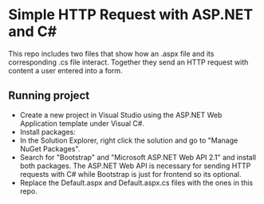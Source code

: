 # Simple HTTP Request with ASP.NET and C#

This repo includes two files that show how an .aspx file and its corresponding .cs file interact.
Together they send an HTTP request with content a user entered into a form.

## Running project

 * Create a new project in Visual Studio using the ASP.NET Web Application 
 template under Visual C#.
 * Install packages:
 * In the Solution Explorer, right click the solution and go to "Manage NuGet Packages". 
 * Search for "Bootstrap" and "Microsoft ASP.NET Web API 2.1" and install both packages.
The ASP.NET Web API is necessary for sending HTTP requests with C# while Bootstrap is just for frontend so its optional.
 * Replace the Default.aspx and Default.aspx.cs files with the ones in this repo.